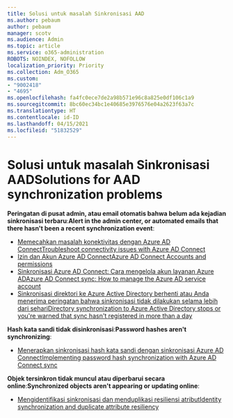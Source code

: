 ```yaml
---
title: Solusi untuk masalah Sinkronisasi AAD
ms.author: pebaum
author: pebaum
manager: scotv
ms.audience: Admin
ms.topic: article
ms.service: o365-administration
ROBOTS: NOINDEX, NOFOLLOW
localization_priority: Priority
ms.collection: Adm_O365
ms.custom:
- "9002418"
- "4695"
ms.openlocfilehash: fa4fc0ece7de2a98b571e96c8a825e0df106c1a9
ms.sourcegitcommit: 8bc60ec34bc1e40685e3976576e04a2623f63a7c
ms.translationtype: HT
ms.contentlocale: id-ID
ms.lasthandoff: 04/15/2021
ms.locfileid: "51832529"
---
```

# <a name="solutions-for-aad-synchronization-problems"></a><span data-ttu-id="403af-102">Solusi untuk masalah Sinkronisasi AAD</span><span class="sxs-lookup"><span data-stu-id="403af-102">Solutions for AAD synchronization problems</span></span>

<span data-ttu-id="403af-103">**Peringatan di pusat admin, atau email otomatis bahwa belum ada kejadian sinkronisasi terbaru**:</span><span class="sxs-lookup"><span data-stu-id="403af-103">**Alert in the admin center, or automated emails that there hasn't been a recent synchronization event**:</span></span>

- [<span data-ttu-id="403af-104">Memecahkan masalah konektivitas dengan Azure AD Connect</span><span class="sxs-lookup"><span data-stu-id="403af-104">Troubleshoot connectivity issues with Azure AD Connect</span></span>](https://docs.microsoft.com/azure/active-directory/hybrid/tshoot-connect-connectivity)
- [<span data-ttu-id="403af-105">Izin dan Akun Azure AD Connect</span><span class="sxs-lookup"><span data-stu-id="403af-105">Azure AD Connect Accounts and permissions</span></span>](https://go.microsoft.com/fwlink/p/?LinkId=820598)
- [<span data-ttu-id="403af-106">Sinkronisasi Azure AD Connect: Cara mengelola akun layanan Azure AD</span><span class="sxs-lookup"><span data-stu-id="403af-106">Azure AD Connect sync: How to manage the Azure AD service account</span></span>](https://docs.microsoft.com/azure/active-directory/hybrid/how-to-connect-azureadaccount)
- [<span data-ttu-id="403af-107">Sinkronisasi direktori ke Azure Active Directory berhenti atau Anda menerima peringatan bahwa sinkronisasi tidak dilakukan selama lebih dari sehari</span><span class="sxs-lookup"><span data-stu-id="403af-107">Directory synchronization to Azure Active Directory stops or you're warned that sync hasn't registered in more than a day</span></span>](https://support.microsoft.com/help/2882421/directory-synchronization-to-azure-active-directory-stops-or-you-re-warned-that-sync-hasn-t-registered-in-more-than-a-day)
 
<span data-ttu-id="403af-108">**Hash kata sandi tidak disinkronisasi**:</span><span class="sxs-lookup"><span data-stu-id="403af-108">**Password hashes aren't synchronizing**:</span></span>

- [<span data-ttu-id="403af-109">Menerapkan sinkronisasi hash kata sandi dengan sinkronisasi Azure AD Connect</span><span class="sxs-lookup"><span data-stu-id="403af-109">Implementing password hash synchronization with Azure AD Connect sync</span></span>](https://docs.microsoft.com/azure/active-directory/hybrid/how-to-connect-password-hash-synchronization)

<span data-ttu-id="403af-110">**Objek tersinkron tidak muncul atau diperbarui secara online**:</span><span class="sxs-lookup"><span data-stu-id="403af-110">**Synchronized objects aren't appearing or updating online**:</span></span>

- [<span data-ttu-id="403af-111">Mengidentifikasi sinkronisasi dan menduplikasi resiliensi atribut</span><span class="sxs-lookup"><span data-stu-id="403af-111">Identity synchronization and duplicate attribute resiliency</span></span>](https://docs.microsoft.com/azure/active-directory/hybrid/how-to-connect-syncservice-duplicate-attribute-resiliency)

